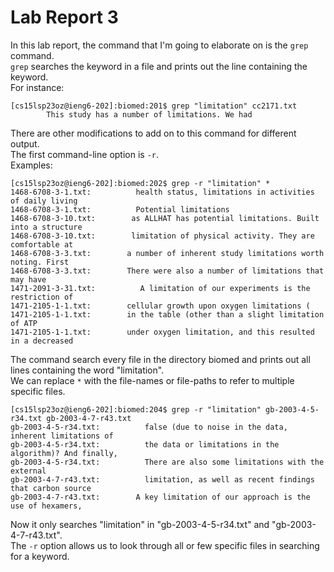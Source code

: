 # Lab Report 3
In this lab report, the command that I'm going to elaborate on is the ```grep``` command. <br/>
```grep``` searches the keyword in a file and prints out the line containing the keyword. <br/>
For instance: <br/>
```
[cs15lsp23oz@ieng6-202]:biomed:201$ grep "limitation" cc2171.txt 
        This study has a number of limitations. We had
```
There are other modifications to add on to this command for different output. <br/>
The first command-line option is ```-r```. <br/>
Examples: <br/>
```
[cs15lsp23oz@ieng6-202]:biomed:202$ grep -r "limitation" *
1468-6708-3-1.txt:          health status, limitations in activities of daily living
1468-6708-3-1.txt:          Potential limitations
1468-6708-3-10.txt:        as ALLHAT has potential limitations. Built into a structure
1468-6708-3-10.txt:        limitation of physical activity. They are comfortable at
1468-6708-3-3.txt:        a number of inherent study limitations worth noting. First
1468-6708-3-3.txt:        There were also a number of limitations that may have
1471-2091-3-31.txt:          A limitation of our experiments is the restriction of
1471-2105-1-1.txt:        cellular growth upon oxygen limitations (
1471-2105-1-1.txt:        in the table (other than a slight limitation of ATP
1471-2105-1-1.txt:        under oxygen limitation, and this resulted in a decreased
```
The command search every file in the directory biomed and prints out all lines containing the word "limitation". <br/>
We can replace ```*``` with the file-names or file-paths to refer to multiple specific files. <br/>
```
[cs15lsp23oz@ieng6-202]:biomed:204$ grep -r "limitation" gb-2003-4-5-r34.txt gb-2003-4-7-r43.txt
gb-2003-4-5-r34.txt:          false (due to noise in the data, inherent limitations of
gb-2003-4-5-r34.txt:          the data or limitations in the algorithm)? And finally,
gb-2003-4-5-r34.txt:          There are also some limitations with the external
gb-2003-4-7-r43.txt:          limitation, as well as recent findings that carbon source
gb-2003-4-7-r43.txt:        A key limitation of our approach is the use of hexamers,
```
Now it only searches "limitation" in "gb-2003-4-5-r34.txt" and "gb-2003-4-7-r43.txt". <br/>
The ```-r``` option allows us to look through all or few specific files in searching for a keyword. <br/>

